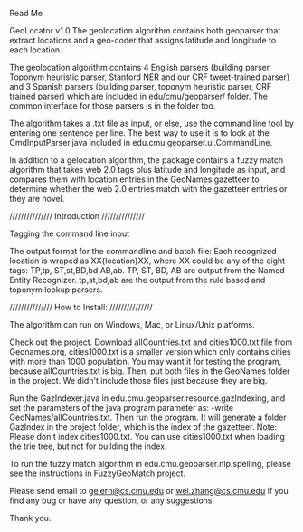 Read Me

GeoLocator v1.0
The geolocation algorithm contains both geoparser that extract locations and a geo-coder that assigns latitude and longitude to each location.

The geolocation algorithm contains 4 English parsers (building parser, Toponym heuristic parser, Stanford NER and our CRF tweet-trained parser) and 3 Spanish parsers (building parser, toponym heuristic parser, CRF trained parser) which are included in edu/cmu/geoparser/ folder. The common interface for those parsers is in the folder too.

The algorithm takes a .txt file as input, or else, use the command line tool by entering one sentence per line. The best way to use it is to look at the CmdInputParser.java included in edu.cmu.geoparser.ui.CommandLine.

In addition to a gelocation algorithm, the package contains a fuzzy match algorithm that takes web 2.0 tags plus latitude and longitude as input, and compares them with location entries in the GeoNames gazetteer to determine whether the web 2.0 entries match with the gazetteer entries or they are novel.

/////////////// Introduction ///////////////

Tagging the command line input

The output format for the commandline and batch file: Each recognized location is wraped as XX{location}XX, where XX could be any of the eight tags: TP,tp, ST,st,BD,bd,AB,ab. TP, ST, BD, AB are output from the Named Entity Recognizer. tp,st,bd,ab are the output from the rule based and toponym lookup parsers.

/////////////// How to Install: ///////////////

The algorithm can run on Windows, Mac, or Linux/Unix platforms.

Check out the project.
Download allCountries.txt and cities1000.txt file from Geonames.org, cities1000.txt is a smaller version which only contains cities with more than 1000 population. You may want it for testing the program, because allCountries.txt is big. Then, put both files in the GeoNames folder in the project. We didn't include those files just because they are big.

Run the GazIndexer.java in edu.cmu.geoparser.resource.gazIndexing, and set the parameters of the java program parameter as: -write GeoNames/allCountries.txt. Then run the program. It will generate a folder GazIndex in the project folder, which is the index of the gazetteer. Note: Please don't index cities1000.txt. You can use cities1000.txt when loading the trie tree, but not for building the index.

To run the fuzzy match algorithm in edu.cmu.geoparser.nlp.spelling, please see the instructions in FuzzyGeoMatch project.

Please send email to gelern@cs.cmu.edu or wei.zhang@cs.cmu.edu if you find any bug or have any question, or any suggestions.

Thank you.